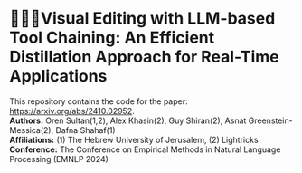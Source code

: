 # **🎥🔧🔗Visual Editing with LLM-based Tool Chaining: An Efficient Distillation Approach for Real-Time Applications**

This repository contains the code for the paper: https://arxiv.org/abs/2410.02952. <br>
**Authors:** Oren Sultan(1,2), Alex Khasin(2), Guy Shiran(2), Asnat Greenstein-Messica(2), Dafna Shahaf(1) <br>
**Affiliations:** (1) The Hebrew University of Jerusalem, (2) Lightricks <br>
**Conference:** The Conference on Empirical Methods in Natural Language Processing (EMNLP 2024) <br>

